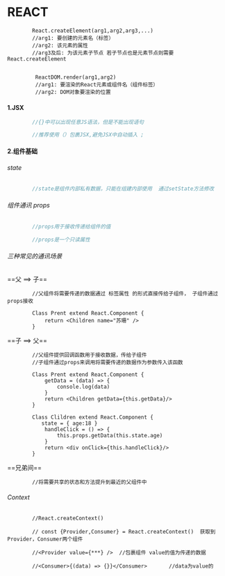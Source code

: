# REACT

```react
		React.createElement(arg1,arg2,arg3,...)
   		//arg1: 要创建的元素名（标签）
        //arg2: 该元素的属性
        //arg3及后: 为该元素子节点 若子节点也是元素节点则需要React.createElement
                            
        
         ReactDOM.render(arg1,arg2)
		 //arg1: 要渲染的React元素或组件名（组件标签）
		 //arg2: DOM对象要渲染的位置
```



#### 1.JSX

```jsx
		//{}中可以出现任意JS语法，但是不能出现语句

		//推荐使用（）包裹JSX,避免JSX中自动插入 ;
```



#### 2.组件基础

###### 	state

```javascript
		//state是组件内部私有数据，只能在组建内部使用  通过setState方法修改
```



###### 组件通讯 props

```javascript
		//props用于接收传递给组件的值
		
		//props是一个只读属性
```



###### 三种常见的通讯场景

==父 ==> 子==

```react
		//父组件将需要传递的数据通过 标签属性 的形式直接传给子组件， 子组件通过props接收
		
		Class Prent extend React.Component {
            return <Children name="苏珊" />
        }
```



==子 ==> 父==

```react
		//父组件提供回调函数用于接收数据，传给子组件
		//子组件通过props来调用将需要传递的数据作为参数传入该函数

		Class Prent extend React.Component {
            getData = (data) => {
                console.log(data)
            }
            return <Children getData={this.getData}/>
        }

		Class Clildren extend React.Component {
           state = { age:18 }
            handleClick = () => {
                this.props.getData(this.state.age)
            }
            return <div onClick={this.handleClick}/>
        }
```



==兄弟间==

```react
		//将需要共享的状态和方法提升到最近的父组件中
```





###### Context

```react
		//React.createContext()
		
		// const {Provider,Consumer} = React.createContext()  获取到Provider，Consumer两个组件

		//<Provider value={***} /> 	//包裹组件 value的值为传递的数据

		//<Consumer>{(data) => {}}</Consumer>		//data为value的
```

